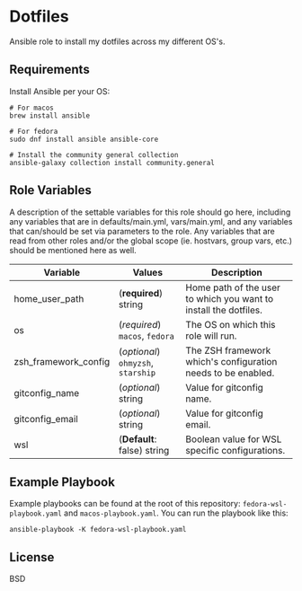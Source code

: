 Dotfiles
=========

Ansible role to install my dotfiles across my different OS's.

Requirements
------------
Install Ansible per your OS:

```
# For macos
brew install ansible

# For fedora
sudo dnf install ansible ansible-core

# Install the community general collection
ansible-galaxy collection install community.general
```

Role Variables
--------------

A description of the settable variables for this role should go here, including any variables that are in defaults/main.yml, vars/main.yml, and any variables that can/should be set via parameters to the role. Any variables that are read from other roles and/or the global scope (ie. hostvars, group vars, etc.) should be mentioned here as well.

| Variable  | Values   | Description |
| ------------- | ------------- |-----|
| home_user_path | (**required**) string | Home path of the user to which you want to install the dotfiles. |
| os | (*required*) `macos`, `fedora`| The OS on which this role will run.|
| zsh_framework_config |(*optional*) `ohmyzsh`, `starship`| The ZSH framework which's configuration needs to be enabled.|
| gitconfig_name | (*optional*) string| Value for gitconfig name.|
| gitconfig_email |(*optional*) string|Value for gitconfig email.|
| wsl| (**Default**: false) string |  Boolean value for WSL specific configurations.|

Example Playbook
----------------

Example playbooks can be found at the root of this repository: `fedora-wsl-playbook.yaml` and `macos-playbook.yaml`. You can run the playbook like this:
```
ansible-playbook -K fedora-wsl-playbook.yaml
```

License
-------

BSD

